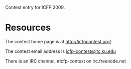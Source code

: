 Contest entry for ICFP 2009.

Resources
=========
The contest home page is at http://icfpcontest.org/

The contest email address is icfp-contest@itc.ku.edu

There is an IRC channel, #icfp-contest on irc.freenode.net
